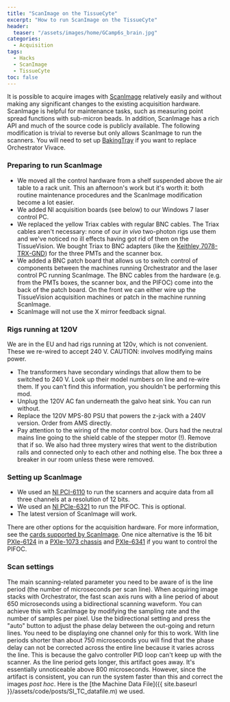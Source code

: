 ```yaml
---
title: "ScanImage on the TissueCyte"
excerpt: "How to run ScanImage on the TissueCyte"
header:
  teaser: "/assets/images/home/GCamp6s_brain.jpg"
categories:
  - Acquisition
tags: 
  - Hacks
  - ScanImage
  - TissueCyte
toc: false
---
```

 
It is possible to acquire images with [ScanImage](http://scanimage.vidriotechnologies.com/display/SIH/ScanImage+Home) relatively easily and without making any significant changes to the existing acquisition hardware. 
ScanImage is helpful for maintenance tasks, such as measuring point spread functions with sub-micron beads. 
In addition, ScanImage has a rich API and much of the source code is publicly available.
The following modification is trivial to reverse but only allows ScanImage to run the scanners. 
You will need to set up [BakingTray](https://github.com/SainsburyWellcomeCentre/BakingTray) if you want to replace Orchestrator Vivace. 


### Preparing to run ScanImage
- We moved all the control hardware from a shelf suspended above the air table to a rack unit. This an afternoon's work but it's worth it:  both routine maintenance procedures and the ScanImage modification become a lot easier. 
- We added NI acquisition boards (see below) to our Windows 7 laser control PC. 
- We replaced the yellow Triax cables with regular BNC cables. The Triax cables aren't necessary: none of our *in vivo* two-photon rigs use them and we've noticed no ill effects having got rid of them on the TissueVision. We bought Triax to BNC adapters (like the [Keithley 7078-TRX-GND](https://www.google.com/search?q=Triax+to+BNC+Adapter,+7078-TRX-GND,+Keithley#q=Keithley+7078-TRX-GND)) for the three PMTs and the scanner box. 
- We added a BNC patch board that allows us to switch control of components between the machines running Orchestrator and the laser control PC running ScanImage. The BNC cables from the hardware (e.g. from the PMTs boxes, the scanner box, and the PIFOC) come into the back of the patch board. On the front we can either wire up the TissueVision acquisition machines or patch in the machine running ScanImage. 
- ScanImage will not use the X mirror feedback signal.  

### Rigs running at 120V
We are in the EU and had rigs running at 120v, which is not convenient. These we re-wired to accept 240 V. CAUTION: involves modifying mains power.
- The transformers have secondary windings that allow them to be switched to 240 V. Look up their model numbers on line and re-wire them. If you can't find this information, you shouldn't be performing this mod. 
- Unplug the 120V AC fan underneath the galvo heat sink. You can run without. 
- Replace the 120V MPS-80 PSU that powers the z-jack with a 240V version. Order from AMS directly. 
- Pay attention to the wiring of the motor control box. Ours had the neutral mains line going to the shield cable of the stepper motor (!). Remove that if so. We also had three mystery wires that went to the distribution rails and connected only to each other and nothing else. The box three a breaker in our room unless these were removed.


### Setting up ScanImage
- We used an [NI PCI-6110](http://sine.ni.com/nips/cds/view/p/lang/en/nid/11888) to run the scanners and acquire data from all three channels at a resolution of 12 bits.  
- We used an [NI PCIe-6321](http://sine.ni.com/nips/cds/view/p/lang/en/nid/207405) to run the PIFOC. This is optional.
- The latest version of ScanImage will work.

There are other options for the acquisition hardware. For more information, see the [cards supported by ScanImage](http://scanimage.vidriotechnologies.com/display/SI2016/Supported+Microscope+Hardware). One nice alternative is the 16 bit [PXIe-6124](http://sine.ni.com/nips/cds/view/p/lang/en/nid/206514) in a [PXIe-1073 chassis](http://sine.ni.com/nips/cds/view/p/lang/en/nid/207401) and [PXIe-6341](http://sine.ni.com/nips/cds/view/p/lang/en/nid/207415) if you want to control the PIFOC.

### Scan settings
The main scanning-related parameter you need to be aware of is the line period (the number of microseconds per scan line). When acquiring image stacks with Orchestrator, the fast scan axis runs with a line period of about 650 microseconds using a bidirectional scanning waveform. You can achieve this with ScanImage by modifying the sampling rate and the number of samples per pixel. Use the bidirectional setting and press the "auto" button to adjust the phase delay between the out-going and return lines. You need to be displaying one channel only for this to work. With line periods shorter than about 750 microseconds you will find that the phase delay can not be corrected across the entire line because it varies across the line. This is because the galvo controller PID loop can't keep up with the scanner. As the line period gets longer, this artifact goes away. It's essentially unnoticeable above 800 microseconds. However, since the artifact is consistent, you can run the system faster than this and correct the images *post hoc*. Here is the [the Machine Data File]({{ site.baseurl }}/assets/code/posts/SI_TC_datafile.m) we used.